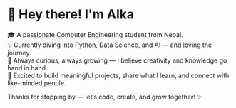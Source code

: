 # 👋 Hey there! I'm Alka

🎓 A passionate Computer Engineering student from Nepal.  
💡 Currently diving into Python, Data Science, and AI — and loving the journey.  
🌱 Always curious, always growing — I believe creativity and knowledge go hand in hand.  
🚀 Excited to build meaningful projects, share what I learn, and connect with like-minded people.  

Thanks for stopping by — let’s code, create, and grow together! ✨

